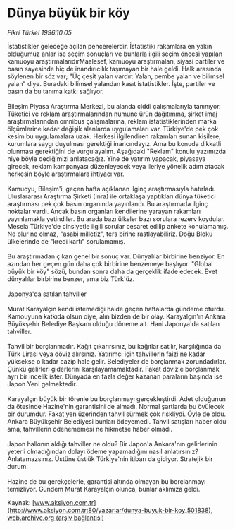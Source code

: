 # Dünya büyük bir köy

*Fikri Türkel 1996.10.05*

<div class="pNewsDetailMainContent" itemprop="articleBody">
 İstatistikler geleceğe açılan pencerelerdir. İstatistiki rakamlara en yakın olduğumuz anlar ise seçim sonuçları ve bunlarla ilgili seçim öncesi yapılan kamuoyu araştırmalarıdırMaalesef, kamuoyu araştırmaları, siyasi partiler ve basın sayesinde hiç de inandırıcılık taşımayan bir hale geldi. Halk arasında söylenen bir söz var; "Üç çeşit yalan vardır: Yalan, pembe yalan ve bilimsel yalan" diye. Buradaki bilimsel yalandan kasıt istatistikler. İşte, partiler ve basın da bu tanıma katkı sağlıyor.
 <br/>
 <br/>
 Bileşim Piyasa Araştırma Merkezi, bu alanda ciddi çalışmalarıyla tanınıyor. Tüketici ve reklam araştırmalarından numune ürün dağıtımına, şirket imaj araştırmalarından omnibus çalışmalarına, reklam istatistiklerinden marka ölçümlerine kadar değişik alanlarda uygulamaları var. Türkiye'de pek çok kesim bu uygulamalara uzak. Herkesi ilgilendiren rakamları sunan kişilere, kurumlara saygı duyulması gerektiği inancındayız. Ama bu konuda dikkatli olunması gerektiğini de vurgulayalım. Aşağıdaki "Reklam" konulu yazımızda niye böyle dediğimizi anlatacağız. Yine de yatırım yapacak, piyasaya girecek, reklam kampanyası düzenleyecek veya ileriye yönelik adım atacak herkesin böyle araştırmalara ihtiyacı var.
 <br/>
 <br/>
 Kamuoyu, Bileşim'i, geçen hafta açıklanan ilginç araştırmasıyla hatırladı. Uluslararası Araştırma Şirketi (Inra) ile ortaklaşa yaptıkları dünya tüketici araştırması pek çok basın organında yayınlandı. Bu araştırmada ilginç noktalar vardı. Ancak basın organları kendilerine yarayan rakamları yayınlamakla yetindiler. Bu arada bazı ülkeler bazı sorulara rezerv koydular. Mesela Türkiye'de cinsiyetle ilgili sorular cesaret edilip ankete konulamamış. Ne olur ne olmaz, "asabi milletiz", ters birine rastlayabiliriz. Doğu Bloku ülkelerinde de "kredi kartı" sorulamamış.
 <br/>
 <br/>
 Bu araştırmadan çıkan genel bir sonuç var. Dünyalılar birbirine benziyor. En azından her geçen gün daha çok birbirine benzemeye başlıyor. "Global büyük bir köy" sözü, bundan sonra daha da gerçeklik ifade edecek. Evet dünyalılar birbirine benzer, ama biz Türk'üz.
 <br/>
 <br/>
 Japonya'da satılan tahviller
 <br/>
 <br/>
 Murat Karayalçın kendi istemediği halde geçen haftalarda gündeme oturdu. Kamouyuna katkıda olsun diye, alın bizden de bir olay. Karayalçın'ın Ankara Büyükşehir Belediye Başkanı olduğu döneme ait. Hani Japonya'da satılan tahviller.
 <br/>
 <br/>
 Tahvil bir borçlanmadır. Kağıt çıkarırsınız, bu kağıtlar satılır, karşılığında da Türk Lirası veya döviz alırsınız. Yatırımcı için tahvillerin faizi ne kadar yüksekse o kadar cazip hale gelir. Belediyeler de borçlanmak zorundadırlar. Çünkü gelirleri giderlerini karşılayamamaktadır. Fakat dövizle borçlanmak ayrı bir incelik ister. Dünyada en fazla değer kazanan paraların başında ise Japon Yeni gelmektedir.
 <br/>
 <br/>
 Karayalçın büyük bir törenle bu borçlanmayı gerçekleştirdi. Adet olduğunun da ötesinde Hazine'nin garantisini de almadı. Normal şartlarda bu övülecek bir durumdur. Fakat yen üzerinden tahvil sürmek çok riskliydi. Öyle de oldu. Ankara Büyükşehir Belediyesi bunları ödeyemedi. Tahvil satışları haber oldu ama, tahvillerin ödenememesi ne hikmetse haber olmadı.
 <br/>
 <br/>
 Japon halkının aldığı tahviller ne oldu? Bir Japon'a Ankara'nın gelirlerinin yeterli olmadığından dolayı ödeme yapamadığını nasıl anlatırsınız? Anlatamazsınız. Üstüne üstlük Türkiye'nin itibarı da gidiyor. Stratejik bir durum.
 <br/>
 <br/>
 Hazine de bu gerekçelerle, garantisi altında olmayan bu borçlanmayı temizliyor. Gündem Murat Karayalçın olunca, bunlar aklımıza geldi.
 <br/>
</div>


Kaynak: [www.aksiyon.com.tr](http://www.aksiyon.com.tr:80/yazarlar/dunya-buyuk-bir-koy_501838), [web.archive.org (arşiv bağlantısı)](http://web.archive.org/web/20150517035546/http://www.aksiyon.com.tr:80/yazarlar/dunya-buyuk-bir-koy_501838)
